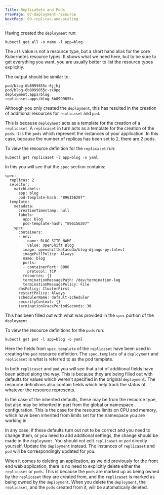 ```yaml
---
Title: ReplicaSets and Pods
PrevPage: 07-deployment-resource
NextPage: 09-replicas-and-scaling
---
```


Having created the `deployment` run:

```execute
kubectl get all -o name -l app=blog
```

The `all` value is not a resource type, but a short hand alias for the core Kubernetes resource types. It shows what we need here, but to be sure to get everything you want, you are usually better to list the resource types explicitly.

The output should be similar to:

```
pod/blog-6b8999855c-6jjhj
pod/blog-6b8999855c-zk8pg
deployment.apps/blog
replicaset.apps/blog-6b8999855c
```

Although you only created the `deployment`, this has resulted in the creation of additional resources for `replicaset` and `pod`.

This is because `deployment` acts as a template for the creation of a `replicaset`. A `replicaset` in turn acts as a template for the creation of the `pods`. It is the `pods` which represent the instances of your application. In this case, because the number of replicas has been set to 2, there are 2 pods.

To view the resource definition for the `replicaset` run:

```execute
kubectl get replicaset -l app=blog -o yaml
```

In this you will see that the `spec` section contains:

```
spec:
  replicas: 2
  selector:
    matchLabels:
      app: blog
      pod-template-hash: "896156207"
  template:
    metadata:
      creationTimestamp: null
      labels:
        app: blog
        pod-template-hash: "896156207"
    spec:
      containers:
      - env:
        - name: BLOG_SITE_NAME
          value: OpenShift Blog
        image: openshiftkatacoda/blog-django-py:latest
        imagePullPolicy: Always
        name: blog
        ports:
        - containerPort: 8080
          protocol: TCP
        resources: {}
        terminationMessagePath: /dev/termination-log
        terminationMessagePolicy: File
      dnsPolicy: ClusterFirst
      restartPolicy: Always
      schedulerName: default-scheduler
      securityContext: {}
      terminationGracePeriodSeconds: 30
```

This has been filled out with what was provided in the `spec` portion of the `deployment`.

To view the resource definitions for the `pods` run:

```execute
kubectl get pod -l app=blog -o yaml
```

Here the fields from `spec.template` of the `replicaset` have been used in creating the `pod` resource definition. The `spec.template` of a `deployment` and `replicaset` is what is referred to as the pod template.

In both `replicaset` and `pod` you will see that a lot of additional fields have been added along the way. This is because they are being filled out with defaults for values which weren't specified in the original `deployment`. The resource definitions also contain fields which help track the status of whatever the resource represents.

In the case of the inherited defaults, these may be from the resource type, but also may be inherited in part from the global or namespace configuration. This is the case for the resource limits on CPU and memory, which have been inherited from limits set for the namespace you are working in.

In any case, if these defaults turn out not to be correct and you need to change them, or you need to add additional settings, the change should be made in the `deployment`. You should not edit `replicaset` or `pod` directly yourself. Update the `deployment` instead. The instances of `replicaset` and `pod` will be correspondingly updated for you.

When it comes to deleting an application, as we did previously for the front end web application, there is no need to explicitly delete either the `replicaset` or `pods`. This is because the `pods` are marked up as being owned by the `replicaset` they are created from, and the `replicaset` is marked as being owned by the `deployment`. When you delete the `deployment`, the `replicaset`, and the `pods` created from it, will be automatically deleted.
